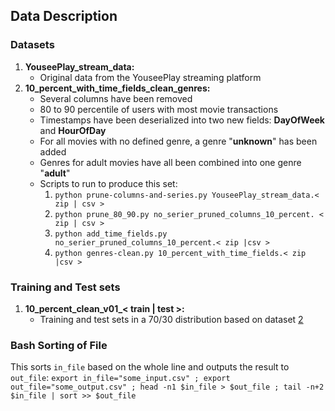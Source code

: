 ## Data Description

### Datasets
1. **YouseePlay\_stream\_data:**
	* Original data from the YouseePlay streaming platform
<a name="dataset_2"></a>
2. **10\_percent\_with\_time\_fields\_clean\_genres:**
	* Several columns have been removed
	* 80 to 90 percentile of users with most movie transactions
	* Timestamps have been deserialized into two new fields: **DayOfWeek** and **HourOfDay**
	* For all movies with no defined genre, a genre "**unknown**" has been added
	* Genres for adult movies have all been combined into one genre "**adult**"
	* Scripts to run to produce this set:
		1. `python prune-columns-and-series.py YouseePlay_stream_data.< zip | csv >`
		2. `python prune_80_90.py no_serier_pruned_columns_10_percent. < zip | csv >`
		3. `python add_time_fields.py no_serier_pruned_columns_10_percent.< zip |csv >`
		4. `python genres-clean.py 10_percent_with_time_fields.< zip |csv >`

### Training and Test sets
1. **10\_percent\_clean\_v01\_< train | test >:**
	* Training and test sets in a 70/30 distribution based on dataset [2](#dataset_2)

### Bash Sorting of File
This sorts `in_file` based on the whole line and outputs the result to `out_file`:
`
export in_file="some_input.csv" ; export out_file="some_output.csv" ; head -n1 $in_file > $out_file ; tail -n+2 $in_file | sort >> $out_file
`
